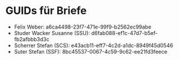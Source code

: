 GUIDs für Briefe
===

* Felix Weber: a6ca4498-23f7-471e-99f9-b2562ec99abe
* Studer Wacker Susanne (SSU): d6fab088-ef1c-47d7-b5ef-fb2afbbb3d3c
* Scherrer Stefan (SCS): e43acb11-eff7-4c2d-a1dc-8949f45d0546
* Suter Stefan (SSF): 8bc45537-0067-4c59-9c62-ee21fd3feece
